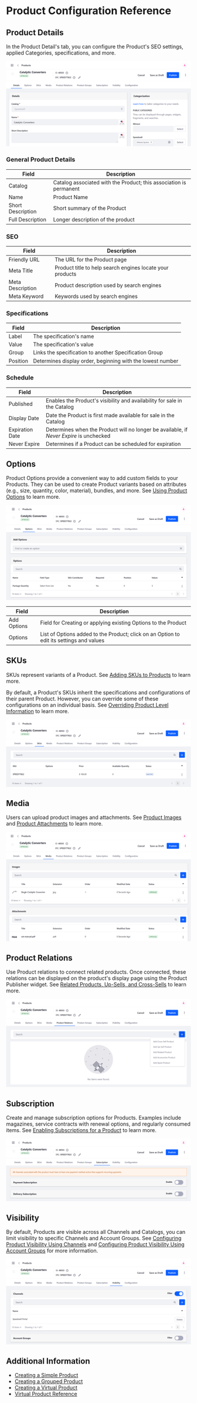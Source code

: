 # Product Configuration Reference

<!--TASK: Add Intro-->

## Product Details

In the Product Detail's tab, you can configure the Product's SEO settings, applied Categories, specifications, and more.

![View and configure Product details.](./product-configuration-reference/images/01.png)

### General Product Details

| Field | Description |
| --- | --- |
| Catalog | Catalog associated with the Product; this association is permanent |
| Name | Product Name |
| Short Description | Short summary of the Product |
| Full Description | Longer description of the product |

### SEO

| Field | Description |
| --- | --- |
| Friendly URL | The URL for the Product page |
| Meta Title |  Product title to help search engines locate your products |
| Meta Description | Product description used by search engines |
| Meta Keyword | Keywords used by search engines |

### Specifications

| Field | Description |
| --- | --- |
| Label | The specification's name |
| Value | The specification's value |
| Group | Links the specification to another Specification Group |
| Position | Determines display order, beginning with the lowest number |

<!--TASK: ### Categorization

| Field | Description |
| --- | --- |
| [Catalog Name] | Determines which Catalog categories are applied to the Product |
| Topic |  |
| Tags |  | -->

### Schedule

| Field | Description |
| --- | --- |
| Published | Enables the Product's visibility and availability for sale in the Catalog |
| Display Date | Date the Product is first made available for sale in the Catalog |
| Expiration Date | Determines when the Product will no longer be available, if *Never Expire* is unchecked |
| Never Expire | Determines if a Product can be scheduled for expiration |

## Options

Product Options provide a convenient way to add custom fields to your Products. They can be used to create Product variants based on attributes (e.g., size, quantity, color, material), bundles, and more. See [Using Product Options](./using-product-options.md) to learn more.

![Create Product Options.](./product-configuration-reference/images/02.png)

| Field | Description |
| --- | --- |
| Add Options | Field for Creating or applying existing Options to the Product|
| Options | List of Options added to the Product; click on an Option to edit its settings and values |

## SKUs

SKUs represent variants of a Product. See [Adding SKUs to Products](./adding-skus-to-products.md) to learn more.

By default, a Product's SKUs inherit the specifications and configurations of their parent Product. However, you can override some of these configurations on an individual basis. See [Overriding Product Level Information](./overriding-product-level-information.md) to learn more.

![Generate multiple SKUs for product variants.](./product-configuration-reference/images/03.png)

## Media

Users can upload product images and attachments. See [Product Images](./product-images.md) and [Product Attachments](./product-attachments.md) to learn more.

![Upload images and attachments.](./product-configuration-reference/images/04.png)

## Product Relations

Use Product relations to connect related products. Once connected, these relations can be displayed on the product's display page using the Product Publisher widget. See [Related Products, Up-Sells, and Cross-Sells](./related-products-up-sells-and-cross-sells.md) to learn more.

![Set Product Relations.](./product-configuration-reference/images/05.png)

<!--TASK: ## Product Groups

![](./product-configuration-reference/images/06.png) -->

## Subscription

Create and manage subscription options for Products. Examples include magazines, service contracts with renewal options, and regularly consumed items. See [Enabling Subscriptions for a Product](./enabling-subscriptions-for-a-product.md) to learn more.

![Enable Subscriptions.](./product-configuration-reference/images/07.png)

## Visibility

By default, Products are visible across all Channels and Catalogs, you can limit visibility to specific Channels and Account Groups. See [Configuring Product Visibility Using Channels](../../../starting-a-store/channels/configuring-product-visibility-using-channels.md) and [Configuring Product Visibility Using Account Groups](./configuring-product-visibility-using-account-groups.md) for more information.

![Managing Product visibility.](./product-configuration-reference/images/08.png)

<!--TASK: ## Configuration

![](./product-configuration-reference/images/09.png) -->

<!--TASK: ## Grouped

> For Grouped Products Only -->

<!--TASK: ## Virtual

> For Virtual Products Only 

See [Virtual Product Reference](./../product-types/virtual-product-reference.md) -->

## Additional Information

* [Creating a Simple Product](../product-types/creating-a-simple-product.md)
* [Creating a Grouped Product](../product-types/creating-a-grouped-product.md)
* [Creating a Virtual Product](../product-types/creating-a-virtual-product.md)
* [Virtual Product Reference](../product-types/virtual-product-reference.md)
